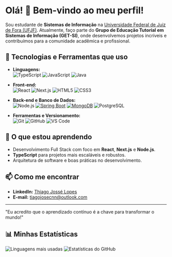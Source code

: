 # Olá! 👋 Bem-vindo ao meu perfil!

Sou estudante de **Sistemas de Informação** na [Universidade Federal de Juiz de Fora (UFJF)](https://www.ufjf.br/). Atualmente, faço parte do **Grupo de Educação Tutorial em Sistemas de Informação (GET-SI)**, onde desenvolvemos projetos incríveis e contribuímos para a comunidade acadêmica e profissional.

## 🚀 Tecnologias e Ferramentas que uso

- **Linguagens:**  
  ![TypeScript](https://img.shields.io/badge/TypeScript-3178C6?style=for-the-badge&logo=typescript&logoColor=white)
  ![JavaScript](https://img.shields.io/badge/JavaScript-F7DF1E?style=for-the-badge&logo=javascript&logoColor=black)
  ![Java](https://img.shields.io/badge/Java-007396?style=for-the-badge&logo=java&logoColor=white)

- **Front-end:**  
  ![React](https://img.shields.io/badge/React-61DAFB?style=for-the-badge&logo=react&logoColor=black)
  ![Next.js](https://img.shields.io/badge/Next.js-000000?style=for-the-badge&logo=nextdotjs&logoColor=white)
  ![HTML5](https://img.shields.io/badge/HTML5-E34F26?style=for-the-badge&logo=html5&logoColor=white)
  ![CSS3](https://img.shields.io/badge/CSS3-1572B6?style=for-the-badge&logo=css3&logoColor=white)

- **Back-end e Banco de Dados:**  
  ![Node.js](https://img.shields.io/badge/Node.js-339933?style=for-the-badge&logo=nodedotjs&logoColor=white)
  [![Spring Boot](https://img.shields.io/badge/Spring_Boot-6DB33F?style=for-the-badge&logo=springboot&logoColor=white)](https://spring.io/projects/spring-boot)
  [![MongoDB](https://img.shields.io/badge/MongoDB-47A248?style=for-the-badge&logo=mongodb&logoColor=white)](https://www.mongodb.com)
  ![PostgreSQL](https://img.shields.io/badge/PostgreSQL-336791?style=for-the-badge&logo=postgresql&logoColor=white)
  

- **Ferramentas e Versionamento:**  
  ![Git](https://img.shields.io/badge/Git-F05032?style=for-the-badge&logo=git&logoColor=white)
  ![GitHub](https://img.shields.io/badge/GitHub-181717?style=for-the-badge&logo=github&logoColor=white)
  ![VS Code](https://img.shields.io/badge/VS%20Code-007ACC?style=for-the-badge&logo=visual-studio-code&logoColor=white)

## 🌱 O que estou aprendendo

- Desenvolvimento Full Stack com foco em **React**, **Next.js** e **Node.js**.
- **TypeScript** para projetos mais escaláveis e robustos.
- Arquitetura de software e boas práticas no desenvolvimento.

## 📫 Como me encontrar

- **LinkedIn:** [Thiago Jossé Lopes](www.linkedin.com/in/thiago-jose-lopes)
- **E-mail:** tiagojosecnn@outlook.com

---

"Eu acredito que o aprendizado contínuo é a chave para transformar o mundo!"

## 📊 Minhas Estatísticas

![Linguagens mais usadas](https://github-readme-stats.vercel.app/api/top-langs/?username=Thiago-JLopes&layout=compact&theme=radical)
![Estatísticas do GitHub](https://github-readme-stats.vercel.app/api?username=Thiago-JLopes&show_icons=true&theme=radical)

